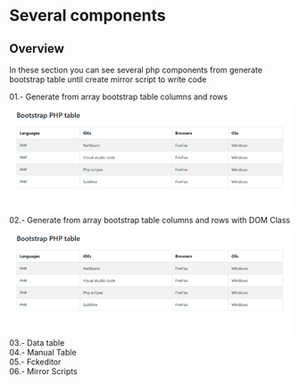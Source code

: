 # Several components

## Overview

In these section you can see several php components from generate bootstrap table until create mirror script to write code 

01.- Generate from array bootstrap table columns and rows
![Screenshot](/generate-bootstrap-table/data_model.gif)
<br>
02.- Generate from array bootstrap table columns and rows with DOM Class
![Screenshot](/generate-bootstrap-table/data_model.gif)
<br>
03.- Data table<br>
04.- Manual Table<br>
05.- Fckeditor<br>
06.- Mirror Scripts<br>
